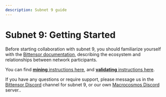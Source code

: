 ```yaml
---
description: Subnet 9 guide
---
```


# Subnet 9: Getting Started

Before starting collaboration with subnet 9, you should familiarize yourself with the [Bittensor documentation](https://docs.bittensor.com/), describing the ecosystem and relationships between network participants.

You can find [**mining** instructions here](https://github.com/macrocosm-os/pretraining/blob/main/docs/miner.md), and [**validating** instructions here](https://github.com/macrocosm-os/pretraining/blob/main/docs/validator.md).

If you have any questions or require support, please message us in the [Bittensor Discord](https://discord.com/channels/799672011265015819/1162768567821930597) channel for subnet 9, or our own [Macrocosmos Discord](https://discord.gg/vRTaAXpRcd) server..
